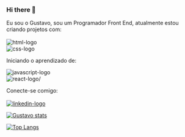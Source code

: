 ### Hi there 👋 

Eu sou o Gustavo, sou um Programador Front End, atualmente estou criando projetos com:
<br>
<br>
<img src="https://img.shields.io/badge/HTML5-E34F26?style=for-the-badge&logo=html5&logoColor=white" alt="html-logo"/><br>
<img src="https://img.shields.io/badge/CSS3-1572B6?style=for-the-badge&logo=css3&logoColor=white" alt="css-logo"/>

Iniciando o aprendizado de:

<img src="https://img.shields.io/badge/JavaScript-F7DF1E?style=for-the-badge&logo=javascript&logoColor=black" alt="javascript-logo"/><br>
<img src="https://img.shields.io/badge/react%20os-0088CC?style=for-the-badge&logo=reactos&logoColor=white" alt=react-logo/>

Conecte-se comigo:<br><br>
<a href="https://www.linkedin.com/in/gustavo-souza-136a3429b"><img src="https://img.shields.io/badge/LinkedIn-0077B5?style=for-the-badge&logo=linkedin&logoColor=white" alt="linkedin-logo"/></a>

[![Gustavo stats](https://github-readme-stats.vercel.app/api?username=GustavoFrancisco)](https://github.com/anuraghazra/github-readme-stats)

[![Top Langs](https://github-readme-stats.vercel.app/api/top-langs/?username=GustavoFrancisco)](https://github.com/anuraghazra/github-readme-stats)
